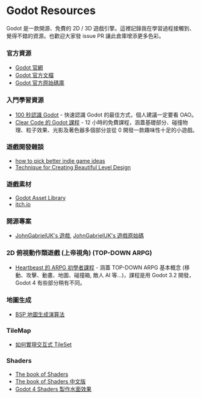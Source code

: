 # Godot Resources

Godot 是一款開源、免費的 2D / 3D 遊戲引擎。這裡記錄我在學習過程接觸到、覺得不錯的資源。也歡迎大家發 issue PR 讓此倉庫增添更多色彩。

### 官方資源

- [Godot 官網](https://godotengine.org/)
- [Godot 官方文檔](https://docs.godotengine.org/en/stable/)
- [Godot 官方原始碼庫](https://godotengine.org/](https://github.com/godotengine/godot)https://github.com/godotengine/godot)

### 入門學習資源

- [100 秒認識 Godot](https://www.youtube.com/watch?v=QKgTZWbwD1U&t=72s) - 快速認識 Godot 的最佳方式，個人建議一定要看 OAO。
- [Clear Code 的 Godot 課程](https://www.youtube.com/watch?v=nAh_Kx5Zh5Q&t=18302s) - 12 小時的免費課程，涵蓋基礎部分、碰撞物理、粒子效果、光影及著色器多個部分並從 0 開發一款趣味性十足的小遊戲。

### 遊戲開發雜談

- [how to pick better indie game ideas](https://www.youtube.com/watch?v=_4tBL5uTosA)
- [Technique for Creating Beautiful Level Design](https://www.youtube.com/watch?v=qNACGP98b6c&list=LL&index=1&ab_channel=PixelArchitect)

### 遊戲素材

- [Godot Asset Library](https://godotengine.org/asset-library/asset)
- [itch.io](https://itch.io/)

### 開源專案

- [JohnGabrielUK's 遊戲](https://johngabrieluk.itch.io/), [JohnGabrielUK's 遊戲原始碼](https://bitbucket.org/JohnGabrielUK/workspace/repositories/)

### 2D 俯視動作類遊戲 (上帝視角) (TOP-DOWN ARPG)

- [Heartbeast 的 ARPG 初學者課程](https://www.youtube.com/watch?v=mAbG8Oi-SvQ) - 涵蓋 TOP-DOWN ARPG 基本概念 (移動、攻擊、動畫、地圖、碰撞箱, 敵人 AI 等...)，課程是用 Godot 3.2 開發，Godot 4 有些部分稍有不同。

### 地圖生成

- [BSP 地圖生成演算法](https://jonoshields.com/post/bsp-dungeon)

### TileMap

- [如何實現交互式 TileSet](https://www.youtube.com/watch?v=O4AQtCWNQmo&ab_channel=JohnIvess)

### Shaders

- [The book of Shaders](https://thebookofshaders.com/)
- [The book of Shaders 中文版](https://thebookofshaders.com/?lan=ch)
- [Godot 4 Shaders 製作水面效果](https://youtu.be/FZwcdmsIXCU?si=pgd98QhPpk-ciOqx)
